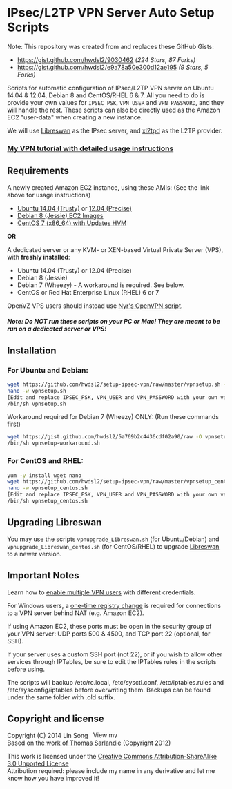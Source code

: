 # IPsec/L2TP VPN Server Auto Setup Scripts

Note: This repository was created from and replaces these GitHub Gists:
- https://gist.github.com/hwdsl2/9030462 *(224 Stars, 87 Forks)*
- https://gist.github.com/hwdsl2/e9a78a50e300d12ae195 *(9 Stars, 5 Forks)*

Scripts for automatic configuration of IPsec/L2TP VPN server on Ubuntu 14.04 & 12.04, Debian 8 and CentOS/RHEL 6 & 7. All you need to do is provide your own values for `IPSEC_PSK`, `VPN_USER` and `VPN_PASSWORD`, and they will handle the rest. These scripts can also be directly used as the Amazon EC2 "user-data" when creating a new instance.

We will use <a href="https://libreswan.org/" target="_blank">Libreswan</a> as the IPsec server, and <a href="https://www.xelerance.com/services/software/xl2tpd/" target="_blank">xl2tpd</a> as the L2TP provider. 

### <a href="https://blog.ls20.com/ipsec-l2tp-vpn-auto-setup-for-ubuntu-12-04-on-amazon-ec2/" target="_blank">My VPN tutorial with detailed usage instructions</a>  

## Requirements

A newly created Amazon EC2 instance, using these AMIs: (See the link above for usage instructions)
- <a href="http://cloud-images.ubuntu.com/trusty/current/" target="_blank">Ubuntu 14.04 (Trusty)</a> or <a href="http://cloud-images.ubuntu.com/precise/current/" target="_blank">12.04 (Precise)</a>
- <a href="https://wiki.debian.org/Cloud/AmazonEC2Image/Jessie" target="_blank">Debian 8 (Jessie) EC2 Images</a>
- <a href="https://aws.amazon.com/marketplace/pp/B00O7WM7QW" target="_blank">CentOS 7 (x86_64) with Updates HVM</a>

**OR**

A dedicated server or any KVM- or XEN-based Virtual Private Server (VPS), with **freshly installed**:
- Ubuntu 14.04 (Trusty) or 12.04 (Precise)
- Debian 8 (Jessie)
- Debian 7 (Wheezy) - A workaround is required. See below.
- CentOS or Red Hat Enterprise Linux (RHEL) 6 or 7

OpenVZ VPS users should instead use <a href="https://github.com/Nyr/openvpn-install" target="_blank">Nyr's OpenVPN script</a>.

##### Note: Do NOT run these scripts on your PC or Mac! They are meant to be run on a dedicated server or VPS!

## Installation

### For Ubuntu and Debian:

```bash
wget https://github.com/hwdsl2/setup-ipsec-vpn/raw/master/vpnsetup.sh -O vpnsetup.sh
nano -w vpnsetup.sh
[Edit and replace IPSEC_PSK, VPN_USER and VPN_PASSWORD with your own values]
/bin/sh vpnsetup.sh
```

Workaround required for Debian 7 (Wheezy) ONLY: (Run these commands first)

```bash
wget https://gist.github.com/hwdsl2/5a769b2c4436cdf02a90/raw -O vpnsetup-workaround.sh
/bin/sh vpnsetup-workaround.sh
```

### For CentOS and RHEL:

```bash
yum -y install wget nano
wget https://github.com/hwdsl2/setup-ipsec-vpn/raw/master/vpnsetup_centos.sh -O vpnsetup_centos.sh
nano -w vpnsetup_centos.sh
[Edit and replace IPSEC_PSK, VPN_USER and VPN_PASSWORD with your own values]
/bin/sh vpnsetup_centos.sh
```

## Upgrading Libreswan

You may use the scripts `vpnupgrade_Libreswan.sh` (for Ubuntu/Debian) and `vpnupgrade_Libreswan_centos.sh` (for CentOS/RHEL) to upgrade <a href="https://libreswan.org/" target="_blank">Libreswan</a> to a newer version.

## Important Notes

Learn how to <a href="https://gist.github.com/hwdsl2/123b886f29f4c689f531" target="_blank">enable multiple VPN users</a> with different credentials.  

For Windows users, a <a href="https://documentation.meraki.com/MX-Z/Client_VPN/Troubleshooting_Client_VPN#Windows_Error_809" target="_blank">one-time registry change</a> is required for connections to a VPN server behind NAT (e.g. Amazon EC2).

If using Amazon EC2, these ports must be open in the security group of your VPN server: UDP ports 500 & 4500, and TCP port 22 (optional, for SSH).

If your server uses a custom SSH port (not 22), or if you wish to allow other services through IPTables, be sure to edit the IPTables rules in the scripts before using.

The scripts will backup /etc/rc.local, /etc/sysctl.conf, /etc/iptables.rules and /etc/sysconfig/iptables before overwriting them. Backups can be found under the same folder with .old suffix.

## Copyright and license

Copyright (C) 2014&nbsp;Lin Song&nbsp;&nbsp;&nbsp;<a href="https://www.linkedin.com/in/linsongui" target="_blank"><img src="https://static.licdn.com/scds/common/u/img/webpromo/btn_profile_bluetxt_80x15.png" width="80" height="15" border="0" alt="View my profile on LinkedIn"></a>   
Based on <a href="https://github.com/sarfata/voodooprivacy" target="_blank">the work of Thomas Sarlandie</a> (Copyright 2012)

This work is licensed under the <a href="http://creativecommons.org/licenses/by-sa/3.0/" target="_blank">Creative Commons Attribution-ShareAlike 3.0 Unported License</a>  
Attribution required: please include my name in any derivative and let me know how you have improved it!
